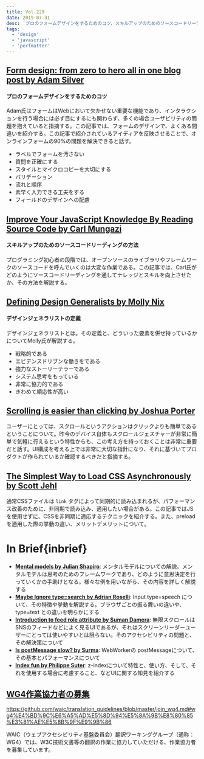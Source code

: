 ```yaml
---
title: Vol.229
date: 2019-07-31
desc: 'プロのフォームデザインをするためのコツ、スキルアップのためのソースコードリーディングの方法、デザインジェネラリストの定義、ほか計10リンク'
tags:
  - 'design'
  - 'javascript'
  - 'perfmatter'
---
```


## [Form design: from zero to hero all in one blog post by Adam Silver](https://adamsilver.io/articles/form-design-from-zero-to-hero-all-in-one-blog-post/)

#### プロのフォームデザインをするためのコツ

Adam氏はフォームはWebにおいて欠かせない重要な機能であり、インタラクションを行う場合には必ず目にするにも関わらず、多くの場合ユーザビリティの問題を抱えていると指摘する。この記事では、フォームのデザインで、よくある間違いを紹介する。この記事で紹介されているアイディアを反映させることで、オンラインフォームの90%の問題を解決できると話す。

- ラベルでフォームを汚さない
- 質問を正確にする
- スタイルとマイクロコピーを大切にする
- バリデーション
- 流れと順序
- 素早く入力できる工夫をする
- フィールドのデザインへの配慮

## [Improve Your JavaScript Knowledge By Reading Source Code by Carl Mungazi](https://www.smashingmagazine.com/2019/07/javascript-knowledge-reading-source-code/)

#### スキルアップのためのソースコードリーディングの方法

プログラミング初心者の段階では、オープンソースのライブラリやフレームワークのソースコードを呼んでいくのは大変な作業である。この記事では、Carl氏がどのようにソースコードリーディングを通してナレッジとスキルを向上させたか、その方法を解説する。

## [Defining Design Generalists by Molly Nix](https://airbnb.design/defining-design-generalists/)

#### デザインジェネラリストの定義

デザインジェネラリストとは。その定義と、どういった要素を併せ持っているかについてMolly氏が解説する。

- 戦略的である
- エビデンスドリブンな働きをである
- 強力なストーリーテラーである
- システム思考をもっている
- 非常に協力的である
- きわめて順応性が高い

## [Scrolling is easier than clicking by Joshua Porter](http://bokardo.com/archives/scrolling-easier-clicking/)

ユーザーにとっては、スクロールというアクションはクリックよりも簡単であるということについて。昨今のデバイス自体もスクロールジェスチャーが非常に簡単で気軽に行えるという特性からも、この考え方を持っておくことは非常に重要だと話す。UI構成を考える上では非常に大切な指針になり、それに基づいてプロダクトが作られているか確認するべきだと指摘する。

## [The Simplest Way to Load CSS Asynchronously by Scott Jehl](https://www.filamentgroup.com/lab/load-css-simpler/)

通常CSSファイルは `link` タグによって同期的に読み込まれるが、パフォーマンス改善のために、非同期で読み込み、適用したい場合がある。この記事ではJSを使用せずに、CSSを非同期に適応するテクニックを紹介する。また、preloadを適用した際の挙動の違い、メリットデメリットについて。

# In Brief{inbrief}
- [**Mental models by Julian Shapiro**](https://www.julian.com/blog/mental-model-examples): メンタルモデルについての解説。メンタルモデルは思考のためのフレームワークであり、どのように意思決定を行っていくかの手助けとなる。様々な例を用いながら、その内容を詳しく解説する
- [**Maybe Ignore type=search by Adrian Roselli**](http://adrianroselli.com/2019/07/ignore-typesearch.html): Input type=speech について、その特徴や挙動を解説する。ブラウザごとの振る舞いの違いや、type=text との違いを明らかにする
- [**Introduction to feed role attribute by Suman Damera**](https://www.deque.com/blog/introduction-to-feed-role-attribute/): 無限スクロールはSNSのフィードなどによく見るUIであるが、それはスクリーンリーダーユーザーにとっては使いやすいとは限らない。そのアクセシビリティの問題と、その解決策について
- [**Is postMessage slow? by Surma**](https://dassur.ma/things/is-postmessage-slow/): WebWorkerの postMessageについて、その基本とパフォーマンスについて
- [**Index fun by Philippe Suter**](https://psuter.net/2019/07/07/z-index): z-indexについて特性と、使い方、そして、それを使用する場合に考慮すること、などUIに関する知見を紹介する

## [WG4作業協力者の募集](https://github.com/waic/translation_guidelines/blob/master/join_wg4.md#wg4%E4%BD%9C%E6%A5%AD%E5%8D%94%E5%8A%9B%E8%80%85%E3%81%AE%E5%8B%9F%E9%9B%86)

https://github.com/waic/translation_guidelines/blob/master/join_wg4.md#wg4%E4%BD%9C%E6%A5%AD%E5%8D%94%E5%8A%9B%E8%80%85%E3%81%AE%E5%8B%9F%E9%9B%86


WAIC（ウェブアクセシビリティ基盤委員会）翻訳ワーキンググループ（通称：WG4）では、W3C技術文書等の翻訳の作業に協力していただける、作業協力者を募集しています。

